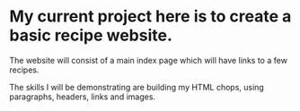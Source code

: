 # My current project here is to create a basic recipe website.

The website will consist of a main index page which will have links to a few recipes.

The skills I will be demonstrating are building my HTML chops, using paragraphs, headers, links and images.